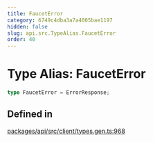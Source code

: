 ```yaml
---
title: FaucetError
category: 6749c4dba3a7a4005bae1197
hidden: false
slug: api.src.TypeAlias.FaucetError
order: 40
---
```


# Type Alias: FaucetError

```ts
type FaucetError = ErrorResponse;
```

## Defined in

[packages/api/src/client/types.gen.ts:968](https://github.com/zkcloudworker/minatokens-lib/blob/main/packages/api/src/client/types.gen.ts#L968)
